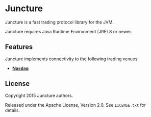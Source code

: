 # Juncture

Juncture is a fast trading protocol library for the JVM.

Juncture requires Java Runtime Environment (JRE) 8 or newer.

## Features

Juncture implements connectivity to the following trading venues:

- [**Nasdaq**](libraries/nasdaq)

## License

Copyright 2015 Juncture authors.

Released under the Apache License, Version 2.0. See `LICENSE.txt` for details.
